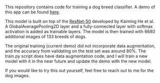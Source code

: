 This repository contains code for training a dog breed classifier. A demo of this app can be found [here](https://www.ziqiangguan.com/projects/dog-classifier).


This model is built on top of the [ResNet-50](https://arxiv.org/abs/1512.03385) developed by Kaiming He et al. A GlobalAveragePooling2D layer and a fully-connected layer with softmax activation is added as trainable layers. The model is then trained with 6680 additional images of 133 breeds of dogs.


The original training (current demo) did not incorporate data augmentation, and the accuracy from validating on the test set was around 80%. The train.py script does have data augmentation code, and I will train a new model with it in the near future and update the demo with the new model.


If you would like to try this out yourself, feel free to reach out to me for the dog images.